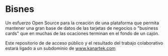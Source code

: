 # Bisnes
Un esfuerzo Open Source para la creación de una plataforma que permita mantener una gran base de datos de las tarjetas de negocios o "business cards" que en muchas de las ocaciones terminan en el fondo de un cajón.

Este repositorio de de acceso público y el resultado del trabajo colaborativo estará ligado a un subdominio de www.kanartek.com
